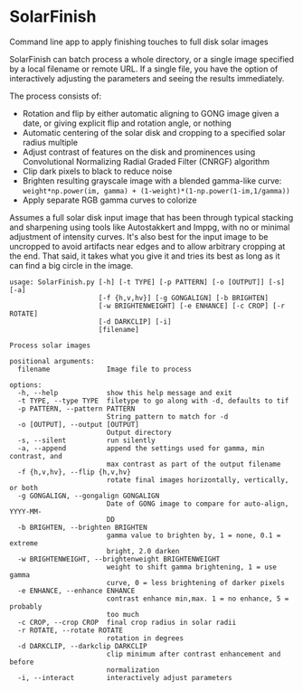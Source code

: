 # SolarFinish
Command line app to apply finishing touches to full disk solar images

SolarFinish can batch process a whole directory, or a single image specified by a local filename or remote URL. If a single file, you have the option of interactively adjusting the parameters and seeing the results immediately.

The process consists of:
- Rotation and flip by either automatic aligning to GONG image given a date, or giving explicit flip and rotation angle, or nothing
- Automatic centering of the solar disk and cropping to a specified solar radius multiple
- Adjust contrast of features on the disk and prominences using Convolutional Normalizing Radial Graded Filter (CNRGF) algorithm
- Clip dark pixels to black to reduce noise
- Brighten resulting grayscale image with a blended gamma-like curve: `weight*np.power(im, gamma) + (1-weight)*(1-np.power(1-im,1/gamma))`
- Apply separate RGB gamma curves to colorize

Assumes a full solar disk input image that has been through typical stacking and sharpening using tools like Autostakkert and Imppg, with no or minimal adjustment of intensity curves. It's also best for the input image to be uncropped to avoid artifacts near edges and to allow arbitrary cropping at the end. That said, it takes what you give it and tries its best as long as it can find a big circle in the image.

```
usage: SolarFinish.py [-h] [-t TYPE] [-p PATTERN] [-o [OUTPUT]] [-s] [-a]
                      [-f {h,v,hv}] [-g GONGALIGN] [-b BRIGHTEN]
                      [-w BRIGHTENWEIGHT] [-e ENHANCE] [-c CROP] [-r ROTATE]
                      [-d DARKCLIP] [-i]
                      [filename]

Process solar images

positional arguments:
  filename              Image file to process

options:
  -h, --help            show this help message and exit
  -t TYPE, --type TYPE  filetype to go along with -d, defaults to tif
  -p PATTERN, --pattern PATTERN
                        String pattern to match for -d
  -o [OUTPUT], --output [OUTPUT]
                        Output directory
  -s, --silent          run silently
  -a, --append          append the settings used for gamma, min contrast, and
                        max contrast as part of the output filename
  -f {h,v,hv}, --flip {h,v,hv}
                        rotate final images horizontally, vertically, or both
  -g GONGALIGN, --gongalign GONGALIGN
                        Date of GONG image to compare for auto-align, YYYY-MM-
                        DD
  -b BRIGHTEN, --brighten BRIGHTEN
                        gamma value to brighten by, 1 = none, 0.1 = extreme
                        bright, 2.0 darken
  -w BRIGHTENWEIGHT, --brightenweight BRIGHTENWEIGHT
                        weight to shift gamma brightening, 1 = use gamma
                        curve, 0 = less brightening of darker pixels
  -e ENHANCE, --enhance ENHANCE
                        contrast enhance min,max. 1 = no enhance, 5 = probably
                        too much
  -c CROP, --crop CROP  final crop radius in solar radii
  -r ROTATE, --rotate ROTATE
                        rotation in degrees
  -d DARKCLIP, --darkclip DARKCLIP
                        clip minimum after contrast enhancement and before
                        normalization
  -i, --interact        interactively adjust parameters
```
